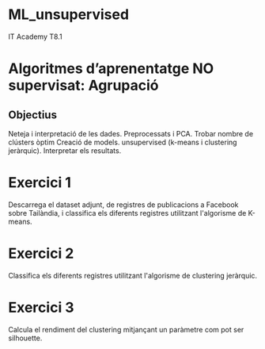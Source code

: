 # ML_unsupervised
IT Academy T8.1

# Algoritmes d’aprenentatge NO supervisat: Agrupació

## Objectius
Neteja i interpretació de les dades.
Preprocessats i PCA.
Trobar nombre de clústers òptim
Creació de models. unsupervised (k-means i clustering jeràrquic).
Interpretar els resultats.


# Exercici 1
Descarrega el dataset adjunt, de registres de publicacions a Facebook sobre Tailàndia, i classifica els diferents registres utilitzant l'algorisme de K-means.


# Exercici 2
Classifica els diferents registres utilitzant l'algorisme de clustering jeràrquic.


# Exercici 3
Calcula el rendiment del clustering mitjançant un paràmetre com pot ser silhouette.